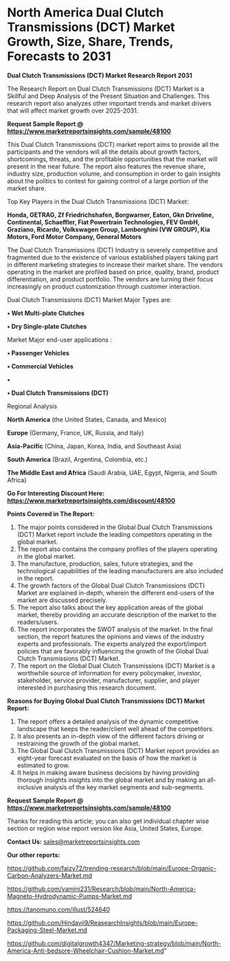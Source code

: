 # North America Dual Clutch Transmissions (DCT) Market Growth, Size, Share, Trends, Forecasts to 2031

<strong>Dual Clutch Transmissions (DCT) Market Research Report 2031</strong>

The Research Report on Dual Clutch Transmissions (DCT) Market is a Skillful and Deep Analysis of the Present Situation and Challenges. This research report also analyzes other important trends and market drivers that will affect market growth over 2025-2031.

<strong>Request Sample Report @ <a href=https://www.marketreportsinsights.com/sample/48100>https://www.marketreportsinsights.com/sample/48100</a></strong>

This Dual Clutch Transmissions (DCT) market report aims to provide all the participants and the vendors will all the details about growth factors, shortcomings, threats, and the profitable opportunities that the market will present in the near future. The report also features the revenue share, industry size, production volume, and consumption in order to gain insights about the politics to contest for gaining control of a large portion of the market share.

Top Key Players in the Dual Clutch Transmissions (DCT) Market:

<strong>Honda, GETRAG, Zf Friedrichshafen, Borgwarner, Eaton, Gkn Driveline, Continental, Schaeffler, Fiat Powertrain Technologies, FEV GmbH, Graziano, Ricardo, Volkswagen Group, Lamborghini (VW GROUP), Kia Motors, Ford Motor Company, General Motors</strong>

The Dual Clutch Transmissions (DCT) Industry is severely competitive and fragmented due to the existence of various established players taking part in different marketing strategies to increase their market share. The vendors operating in the market are profiled based on price, quality, brand, product differentiation, and product portfolio. The vendors are turning their focus increasingly on product customization through customer interaction.

Dual Clutch Transmissions (DCT) Market Major Types are:

<strong>•  Wet Multi-plate Clutches

•  Dry Single-plate Clutches</strong>

Market Major end-user applications :

<strong>•  Passenger Vehicles

•  Commercial Vehicles

•  

•  Dual Clutch Transmissions (DCT)</strong>

Regional Analysis

</u><strong><b>North America</b></strong> (the United States, Canada, and Mexico)

<strong><b>Europe </b></strong>(Germany, France, UK, Russia, and Italy)

<strong><b>Asia-Pacific</b></strong> (China, Japan, Korea, India, and Southeast Asia)

<strong><b>South America</b></strong> (Brazil, Argentina, Colombia, etc.)

<strong><b>The Middle East and Africa</b></strong> (Saudi Arabia, UAE, Egypt, Nigeria, and South Africa)

<strong>Go For Interesting Discount Here: <a href=https://www.marketreportsinsights.com/discount/48100>https://www.marketreportsinsights.com/discount/48100</a></strong>

<strong>Points Covered in The Report:</strong>
<ol>
  <li>The major points considered in the Global Dual Clutch Transmissions (DCT) Market report include the leading competitors operating in the global market.</li>
  <li>The report also contains the company profiles of the players operating in the global market.</li>
  <li>The manufacture, production, sales, future strategies, and the technological capabilities of the leading manufacturers are also included in the report.</li>
  <li>The growth factors of the Global Dual Clutch Transmissions (DCT) Market are explained in-depth, wherein the different end-users of the market are discussed precisely.</li>
  <li>The report also talks about the key application areas of the global market, thereby providing an accurate description of the market to the readers/users.</li>
  <li>The report incorporates the SWOT analysis of the market. In the final section, the report features the opinions and views of the industry experts and professionals. The experts analyzed the export/import policies that are favorably influencing the growth of the Global Dual Clutch Transmissions (DCT) Market.</li>
  <li>The report on the Global Dual Clutch Transmissions (DCT) Market is a worthwhile source of information for every policymaker, investor, stakeholder, service provider, manufacturer, supplier, and player interested in purchasing this research document.</li>
</ol>
<strong>Reasons for Buying Global Dual Clutch Transmissions (DCT) Market Report:</strong>

<ol>
  <li>The report offers a detailed analysis of the dynamic competitive landscape that keeps the reader/client well ahead of the competitors.</li>
  <li>It also presents an in-depth view of the different factors driving or restraining the growth of the global market.</li>
  <li>The Global Dual Clutch Transmissions (DCT) Market report provides an eight-year forecast evaluated on the basis of how the market is estimated to grow.</li>
  <li>It helps in making aware business decisions by having providing thorough insights insights into the global market and by making an all-inclusive analysis of the key market segments and sub-segments.</li>
</ol>
<strong>Request Sample Report @ <a href=https://www.marketreportsinsights.com/sample/48100>https://www.marketreportsinsights.com/sample/48100</a></strong>


Thanks for reading this article; you can also get individual chapter wise section or region wise report version like Asia, United States, Europe.

<strong>Contact Us:</strong>
sales@marketreportsinsights.com

<strong>Our other reports:</strong>

<a href=https://github.com/faizy72/trending-research/blob/main/Europe-Organic-Carbon-Analyzers-Market.md>https://github.com/faizy72/trending-research/blob/main/Europe-Organic-Carbon-Analyzers-Market.md</a>

<a href=https://github.com/yamini231/Research/blob/main/North-America-Magneto-Hydrodynamic-Pumps-Market.md>https://github.com/yamini231/Research/blob/main/North-America-Magneto-Hydrodynamic-Pumps-Market.md</a>

<a href=https://tanomuno.com/illust/524640>https://tanomuno.com/illust/524640</a>

<a href=https://github.com/Hindavii9/ReasearchInsights/blob/main/Europe-Packaging-Steel-Market.md>https://github.com/Hindavii9/ReasearchInsights/blob/main/Europe-Packaging-Steel-Market.md</a>

<a href=https://github.com/digitalgrowth4347/Marketing-strategy/blob/main/North-America-Anti-bedsore-Wheelchair-Cushion-Market.md>https://github.com/digitalgrowth4347/Marketing-strategy/blob/main/North-America-Anti-bedsore-Wheelchair-Cushion-Market.md</a>"
